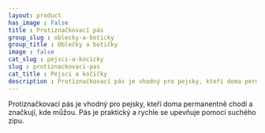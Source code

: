 ```yaml
---
layout: product
has_image : False
title : Protiznačkovací pás
group_slug : oblecky-a-boticky
group_title : Oblečky a botičky
image : false
cat_slug : pejsci-a-kocicky
slug : protiznackovaci-pas
cat_title : Pejsci a kočičky
description : Protiznačkovací pás je vhodný pro pejsky, kteří doma permanentně chodí a značkují, kde můžou. Pás je praktický a rychle se upevňuje pomocí suchého zipu.
---
```


Protiznačkovací pás je vhodný pro pejsky, kteří doma permanentně chodí a značkují, kde můžou. Pás je praktický a rychle se upevňuje pomocí suchého zipu.

